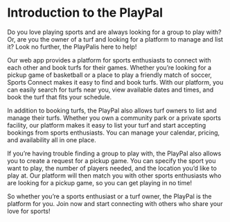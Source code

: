 # Introduction to the PlayPal

Do you love playing sports and are always looking for a group to play with? Or, are you the owner of a turf and looking for a platform to manage and list it? Look no further, the PlayPalis here to help!

Our web app provides a platform for sports enthusiasts to connect with each other and book turfs for their games. Whether you’re looking for a pickup game of basketball or a place to play a friendly match of soccer, Sports Connect makes it easy to find and book turfs. With our platform, you can easily search for turfs near you, view available dates and times, and book the turf that fits your schedule.

In addition to booking turfs, the PlayPal also allows turf owners to list and manage their turfs. Whether you own a community park or a private sports facility, our platform makes it easy to list your turf and start accepting bookings from sports enthusiasts. You can manage your calendar, pricing, and availability all in one place.

If you’re having trouble finding a group to play with, the PlayPal also allows you to create a request for a pickup game. You can specify the sport you want to play, the number of players needed, and the location you’d like to play at. Our platform will then match you with other sports enthusiasts who are looking for a pickup game, so you can get playing in no time!

So whether you’re a sports enthusiast or a turf owner, the PlayPal is the platform for you. Join now and start connecting with others who share your love for sports!
